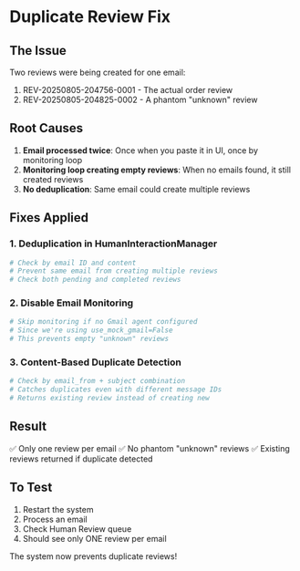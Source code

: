 # Duplicate Review Fix

## The Issue
Two reviews were being created for one email:
1. REV-20250805-204756-0001 - The actual order review
2. REV-20250805-204825-0002 - A phantom "unknown" review

## Root Causes
1. **Email processed twice**: Once when you paste it in UI, once by monitoring loop
2. **Monitoring loop creating empty reviews**: When no emails found, it still created reviews
3. **No deduplication**: Same email could create multiple reviews

## Fixes Applied

### 1. Deduplication in HumanInteractionManager
```python
# Check by email ID and content
# Prevent same email from creating multiple reviews
# Check both pending and completed reviews
```

### 2. Disable Email Monitoring 
```python
# Skip monitoring if no Gmail agent configured
# Since we're using use_mock_gmail=False
# This prevents empty "unknown" reviews
```

### 3. Content-Based Duplicate Detection
```python
# Check by email_from + subject combination
# Catches duplicates even with different message IDs
# Returns existing review instead of creating new
```

## Result
✅ Only one review per email
✅ No phantom "unknown" reviews
✅ Existing reviews returned if duplicate detected

## To Test
1. Restart the system
2. Process an email
3. Check Human Review queue
4. Should see only ONE review per email

The system now prevents duplicate reviews!